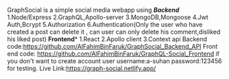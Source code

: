GraphSocial is a simple social media webapp using 
***Backend*** 
1.Node/Express
2.GraphQL,Apollo-server
3.MongoDB,Mongoose
4.Jwt Auth,Bcrypt
5.Authorization
6.Authentication(Only the user who have created a post can delete it , can user can only delete his comment,disliked his liked post)
****Frontend*****
1.React
2.Apollo client
3.Context api
Backend code:https://github.com/AlFahimBinFaruk/GraphSocial_Backend_API
Front end code: https://github.com/AlFahimBinFaruk/GraphQL-Social_Frontend
if you don't want to create account user 
username:a-suhan
password:123456
for testing.
Live Link:https://graph-social.netlify.app/